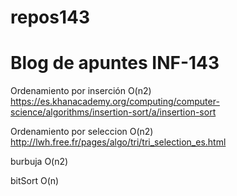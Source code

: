 # repos143
# Blog de apuntes INF-143

Ordenamiento por inserción O(n2)
https://es.khanacademy.org/computing/computer-science/algorithms/insertion-sort/a/insertion-sort

Ordenamiento por seleccion O(n2)
http://lwh.free.fr/pages/algo/tri/tri_selection_es.html

burbuja O(n2)

bitSort O(n)
